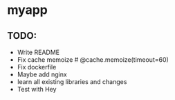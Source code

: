 # myapp

## TODO: 
- Write README
- Fix cache memoize # @cache.memoize(timeout=60)
- Fix dockerfile
- Maybe add nginx
- learn all existing libraries and changes 
- Test with Hey